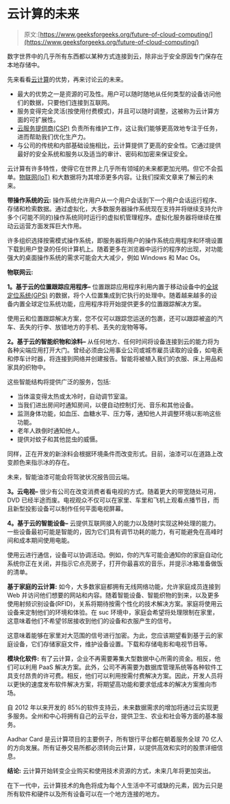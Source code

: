 # 云计算的未来

> 原文:[https://www.geeksforgeeks.org/future-of-cloud-computing/](https://www.geeksforgeeks.org/future-of-cloud-computing/)

数字世界中的几乎所有东西都以某种方式连接到云，除非出于安全原因专门保存在本地存储中。

先来看看[云计算](https://www.geeksforgeeks.org/cloud-computing/)的优势，再来讨论云的未来。

*   最大的优势之一是资源的可及性。用户可以随时随地从任何类型的设备访问他们的数据，只要他们连接到互联网。
*   服务变得完全灵活(按使用付费模式)，并且可以随时调整，这被称为云计算方面的可扩展性。
*   [云服务提供商(CSP)](https://www.geeksforgeeks.org/cloud-stakeholders-as-per-nist/) 负责所有维护工作，这让我们能够更高效地专注于任务，进而帮助我们优化生产力。
*   与公司的传统和内部基础设施相比，云计算提供了更高的安全性。它通过提供最好的安全系统和服务以及适当的审计、密码和加密来保证安全。

云计算有许多特性，使得它在世界上几乎所有领域的未来都更加光明。但它不会孤单。[物联网(IoT)](https://www.geeksforgeeks.org/introduction-to-internet-of-things-iot-set-1/) 和大数据将为其增添更多内容。让我们探索文章来了解云的未来。

**带操作系统的云:**
操作系统允许用户从一个用户会话到下一个用户会话运行程序、存储和检索数据。通过虚拟化，大多数服务器操作系统现在支持并将继续支持允许多个(可能不同的)操作系统同时运行的虚拟机管理程序。虚拟化服务器将继续在推动云运营方面发挥巨大作用。

许多组织选择按需模式操作系统，即服务器将用户的操作系统应用程序和环境设置下载到用户登录的任何计算机上。随着更多在浏览器中运行的程序的出现，对功能强大的桌面操作系统的需求可能会大大减少，例如 Windows 和 Mac Os。

**物联网云:**

**1。基于云的位置跟踪应用程序–**
位置跟踪应用程序利用内置于移动设备中的[全球定位系统(GPS)](https://www.geeksforgeeks.org/how-gps-works/) 的数据，将个人位置集成到它执行的处理中。随着越来越多的设备内置全球定位系统功能，应用程序将开始提供更多的位置跟踪解决方案。

使用云和位置跟踪解决方案，您不仅可以跟踪您运送的包裹，还可以跟踪被盗的汽车、丢失的行李、放错地方的手机、丢失的宠物等等。

**2。基于云的智能织物和涂料–**
从任何地方、任何时间将设备连接到云的能力将为各种尖端应用打开大门。曾经必须由公用事业公司或城市雇员读取的设备，如电表和停车计时器，将连接到网络并创建报告。智能将被植入我们的衣服、床上用品和家具的织物中。

这些智能结构将提供广泛的服务，包括:

*   当体温变得太热或太冷时，自动调节室温。
*   当我们进出房间时通知房间，以便自动控制灯光、音乐和其他设备。
*   监测身体功能，如血压、血糖水平、压力等，通知他人并调整环境以影响这些功能。
*   老年人跌倒时通知他人。
*   提供对蚊子和其他昆虫的威慑。

同样，正在开发的新涂料会根据环境条件而改变形式。目前，油漆可以在道路上改变颜色来指示冰的存在。

未来，智能油漆可能会将驾驶状况报告回云端。

**3。云电视–**
很少有公司在改变消费者看电视的方式。随着更大的带宽随处可用，DVD 已经半途而废。电视观众不仅可以在家里、车里和飞机上观看点播节目，而且新型投影设备可以制作任何平面电视屏幕。

**4。基于云的智能设备–**
云提供互联网接入的能力以及随时实现这种处理的能力。一些设备最初可能是智能的，因为它们具有调节功耗的能力，有可能避免在高峰时间和成本期间使用电能。

使用云进行通信，设备可以协调活动。例如，你的汽车可能会通知你的家庭自动化系统你正在关闭，并指示它点亮房子，打开你最喜欢的音乐，并提示冰箱准备做饭的清单。

**基于家庭的云计算:**
如今，大多数家庭都拥有无线网络功能，允许家庭成员连接到 Web 并访问他们想要的网站和内容。随着智能设备、智能织物的到来，以及更多使用射频识别设备(RFID)，关系将期待按需个性化的技术解决方案。家庭将使用云设备来定制他们的环境和体验。在 suc 环境中，家庭会希望将处理限制在家里，这意味着他们不希望邻居接收到他们的设备和衣服产生的信号。

这意味着能够在家里对大范围的信号进行加密。为此，您应该期望看到基于云的家庭设备，它们存储家庭文件，维护设备设置。下载和存储电影和电视节目等。

**模块化软件:**
有了云计算，企业不再需要筹集大型数据中心所需的资金。相反，他们可以利用 PaaS 解决方案。此外，公司不再需要为数据库管理系统等各种软件工具支付昂贵的许可费。相反，他们可以利用按需付费解决方案。因此，开发人员将以更快的速度发布软件解决方案，将期望高功能和要求低成本的解决方案推向市场。

自 2012 年以来开发的 85%的软件支持云，未来数据需求的增加将通过云实现更多服务。全州和中心将拥有自己的云平台，提供卫生、农业和社会等方面的基本服务。

Aadhar Card 是云计算项目的主要例子，所有银行平台都在朝着服务全球 70 亿人的方向发展。所有证券交易所都必须转向云计算，以提供高效和实时的股票详细信息。

**结论:**
云计算开始转变企业购买和使用技术资源的方式，未来几年将更加突出。

在下一代中，云计算技术的角色将成为每个人生活中不可或缺的元素，因为云只是所有软件和硬件以及所有设备可以在一个地方连接的地方。